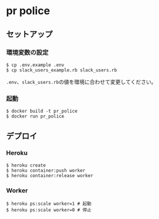 # pr police

## セットアップ

### 環境変数の設定

```
$ cp .env.example .env
$ cp slack_users_example.rb slack_users.rb
```

`.env`、`slack_users.rb`の値を環境に合わせて変更してください。

### 起動

```
$ docker build -t pr_police
$ docker run pr_police
```

## デプロイ

### Heroku

```
$ heroku create
$ heroku container:push worker
$ heroku container:release worker
```

### Worker

```
$ heroku ps:scale worker=1 # 起動
$ heroku ps:scale worker=0 # 停止
```
